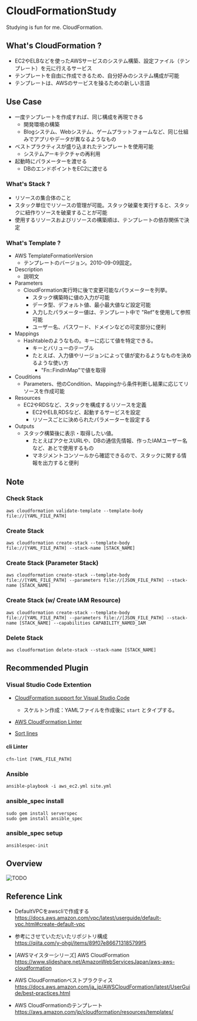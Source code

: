 # CloudFormationStudy
Studying is fun for me. CloudFormation.

## What's CloudFormation ?

* EC2やELBなどを使ったAWSサービスのシステム構築、設定ファイル（テンプレート）を元に行えるサービス
* テンプレートを自由に作成できるため、自分好みのシステム構成が可能
* テンプレートは、AWSのサービスを操るための新しい言語

## Use Case

* 一度テンプレートを作成すれば、同じ構成を再現できる
   * 開発環境の構築
   * Blogシステム、Webシステム、ゲームプラットフォームなど、同じ仕組みでアプリやデータが異なるようなもの
* ベストプラクティスが盛り込まれたテンプレートを使用可能
  * システムアーキテクチャの再利用
* 起動時にパラメーターを渡せる
  * DBのエンドポイントをEC2に渡せる

### What's Stack ?

* リソースの集合体のこと
* スタック単位でリソースの管理が可能。スタック破棄を実行すると、スタックに紐作りソースを破棄することが可能
* 使用するリソースおよびリソースの構築順は、テンプレートの依存関係で決定

### What's Template ?

* AWS TemplateFormationVersion
  * テンプレートのバージョン。2010-09-09固定。
* Description
  * 説明文
* Parameters
  * CloudFormation実行時に後で変更可能なパラメーターを列挙。
    * スタック構築時に値の入力が可能
    * データ型、デフォルト値、最小最大値など設定可能
    * 入力したパラメーター値は、テンプレート中で "Ref"を使用して参照可能
    * ユーザー名、パスワード、ドメインなどの可変部分に便利
* Mappings
  * Hashtableのようなもの。キーに応じて値を特定できる。
    * キーとバリューのテーブル
    * たとえば、入力値やリージョンによって値が変わるようなものを決めるような使い方
      * "Fn::FindInMap”で値を取得
* Couditions
  * Parameters、他のCondition、Mappingから条件判断し結果に応じてリソースを作成可能
* Resources
  * EC2やRDSなど、スタックを構成するリソースを定義
    * EC2やELB,RDSなど、起動するサービスを設定
    * リソースごとに決められたパラメーターを設定する
* Outputs
  * スタック構築後に表示・取得したい値。
    * たとえばアクセスURLや、DBの通信先情報、作ったIAMユーザー名など、あとで使用するもの
    * マネジメントコンソールから確認できるので、スタックに関する情報を出力すると便利

## Note

### Check Stack

```
aws cloudformation validate-template --template-body file://[YAML_FILE_PATH]
```

### Create Stack 

```
aws cloudformation create-stack --template-body file://[YAML_FILE_PATH] --stack-name [STACK_NAME]
```

### Create Stack (Parameter Stack)

```
aws cloudformation create-stack --template-body file://[YAML_FILE_PATH] --parameters file://[JSON_FILE_PATH] --stack-name [STACK_NAME]
```

### Create Stack (w/ Create IAM Resource)
```
aws cloudformation create-stack --template-body file://[YAML_FILE_PATH] --parameters file://[JSON_FILE_PATH] --stack-name [STACK_NAME] --capabilities CAPABILITY_NAMED_IAM
```

### Delete Stack

```
aws cloudformation delete-stack --stack-name [STACK_NAME]
```

## Recommended Plugin

### Visual Studio Code Extention

* [CloudFormation support for Visual Studio Code](https://github.com/aws-scripting-guy/cform-VSCode)
  * スケルトン作成：YAMLファイルを作成後に ```start``` とタイプする。

* [AWS CloudFormation Linter](https://github.com/aws-cloudformation/cfn-python-lint)

* [Sort lines](https://github.com/Tyriar/vscode-sort-lines)

#### cli Linter

```
cfn-lint [YAML_FILE_PATH]
```

### Ansible

```
ansible-playbook -i aws_ec2.yml site.yml
```

### ansible_spec install

```
sudo gem install serverspec 
sudo gem install ansible_spec
```

### ansible_spec setup

```
ansiblespec-init
```

## Overview

![TODO](https://github.com/YusukeOno/CloudFormationStudy/wiki/img/overview.png "Overview")

## Reference Link

* DefaultVPCをawscliで作成する  
https://docs.aws.amazon.com/vpc/latest/userguide/default-vpc.html#create-default-vpc

* 参考にさせていただいたリポジトリ構成  
https://qiita.com/y-ohgi/items/89f07e866713185799f5

* [AWSマイスターシリーズ] AWS CloudFormation  
https://www.slideshare.net/AmazonWebServicesJapan/aws-aws-cloudformation

* AWS CloudFormationベストプラクティス  
https://docs.aws.amazon.com/ja_jp/AWSCloudFormation/latest/UserGuide/best-practices.html

* AWS CloudFormationのテンプレート  
https://aws.amazon.com/jp/cloudformation/resources/templates/